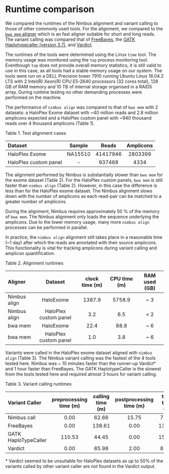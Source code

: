Runtime comparison
=================

We compared the runtimes of the Nimbus alignment and variant calling to those of other commonly used tools. For the alignment, we compared to the [`bwa mem` aligner](https://arxiv.org/abs/1303.3997) which is an fast aligner suitable for short and long reads. The variant calling was compared that of [FreeBayes](https://arxiv.org/abs/1207.3907), the [GATK Haplotypecaller (version 3.7)](https://www.biorxiv.org/content/early/2017/11/14/201178.1), and [Vardict](https://www.ncbi.nlm.nih.gov/pubmed/27060149).

The runtimes of the tools were determined using the Linux `time` tool. The memory usage was monitored using the `top` process monitoring tool. Eventhough `top` does not provide overall memory statistics, it is still valid to use in this case, as all tools had a stable memory usage on our system. The tools were run on a DELL Precision tower 7910 running Ubuntu Linux 16.04.2 LTS with 2 Intel(R) Xeon(R) CPU E5-2640 processors (32 cores total), 128 GB of RAM memory and 10 TB of internal storage organised in a RAID5 array. During runtime testing no other demanding processes were performed on the machine.

The performance of `nimbus align` was compared to that of `bwa mem` with 2 datasets: a HaloPlex Exome dataset with ~40 million reads and 2.8 million amplicons expected and a HaloPlex custom panel with ~940 thousand reads over 4 thousand amplicons (Table 1).

Table 1. Test alignment cases

| Dataset               | Sample  | Reads    | Amplicons |
| :-------------------- | :-----: | :------: | :-------: |
| HaloPlex Exome        | NA15510 | 41417946 | 2803399   |
| HaloPlex custom panel | -       | 937468   | 4334      |

The alignment performed by Nimbus is substantially slower than `bwa mem` for the exome dataset (Table 2). For the HaloPlex custom panels, `bwa mem` is still faster than `nimbus align` (Table 2). However, in this case the difference is less than for the HaloPlex exome dataset. The Nimbus alignment slows down with the number of amplicons as each read-pair can be matched to a greater number of amplicons.

During the alignment, Nimbus requires approximately 50 % of the memory of `bwa mem`. The Nimbus alignment only loads the sequence underlying the amplicons. Due to the lower memory usage, many more `nimbus align` processes can be performed in parallel.

In practice, the `nimbus align` alignment still takes place in a reasonable time (~1 day) after which the reads are annotated with their source amplicons. This functionality is vital for tracking amplicons during variant calling and amplicon quantification.

Table 2. Alignment runtimes

| Aligner      | Dataset               | clock time (m) | CPU time (m) | RAM used (GB) |
| :----------- | :-------------------: | :------------: | :----------: | :-----------: |
| Nimbus align | HaloExome             | 1387.9         | 5758.9       | ~ 3           |
| Nimbus align | HaloPlex custom panel | 3.2            | 6.5          | < 2           |
| bwa mem      | HaloExome             | 22.4           | 88.8         | ~ 6           |
| bwa mem      | HaloPlex custom panel | 1.0            | 3.8          | ~ 6           |

Variants were called in the HaloPlex exome dataset aligned with `nimbus align` (Table 3). The Nimbus variant calling was the fastest of the 4 tools tested here. Nimbus was ~ 10 minutes faster than the runner-up Vardict* and 1 hour faster than FreeBayes. The GATK HaplotypeCaller is the slowest from the tools tested here and required almost 3 hours for variant calling.

Table 3. Variant calling runtimes

| Variant Caller       | preprocessing time (m) | calling time (m) | postprocessing time (m) | total time (m) |
| :------------------- | :--------------------: | :--------------: | :---------------------: | :------------: |
| Nimbus call          | 0.00                   | 62.66            | 15.75                   | 78.41          |
| FreeBayes            | 0.00                   | 138.61           | 0.00                    | 138.61         |
| GATK HaploTypeCaller | 110.53                 | 44.45            | 0.00                    | 154.98         |
| Vardict              | 0.00                   | 85.98            | 2.00                    | 87.99          |

\* Vardict seemed to be unsuitable for HaloPlex datasets as up to 50% of the variants called by other variant caller are not found in the Vardict output.